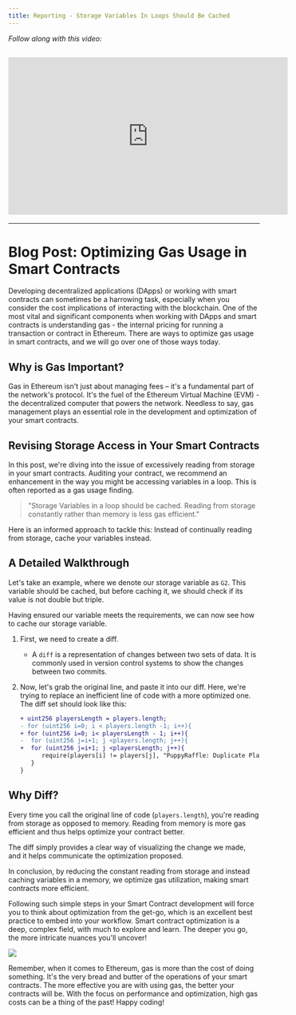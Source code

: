 ```yaml
---
title: Reporting - Storage Variables In Loops Should Be Cached
---
```


_Follow along with this video:_

## <iframe width="560" height="315" src="https://vimeo.com/889507707?share=copy" title="vimeo" frameborder="0" allow="accelerometer; autoplay; clipboard-write; encrypted-media; gyroscope; picture-in-picture; web-share" allowfullscreen></iframe>

---

# Blog Post: Optimizing Gas Usage in Smart Contracts

Developing decentralized applications (DApps) or working with smart contracts can sometimes be a harrowing task, especially when you consider the cost implications of interacting with the blockchain. One of the most vital and significant components when working with DApps and smart contracts is understanding gas - the internal pricing for running a transaction or contract in Ethereum. There are ways to optimize gas usage in smart contracts, and we will go over one of those ways today.

## Why is Gas Important?

Gas in Ethereum isn't just about managing fees – it's a fundamental part of the network's protocol. It's the fuel of the Ethereum Virtual Machine (EVM) - the decentralized computer that powers the network. Needless to say, gas management plays an essential role in the development and optimization of your smart contracts.

## Revising Storage Access in Your Smart Contracts

In this post, we're diving into the issue of excessively reading from storage in your smart contracts. Auditing your contract, we recommend an enhancement in the way you might be accessing variables in a loop. This is often reported as a gas usage finding.

> "Storage Variables in a loop should be cached. Reading from storage constantly rather than memory is less gas efficient."

Here is an informed approach to tackle this: Instead of continually reading from storage, cache your variables instead.

## A Detailed Walkthrough

Let's take an example, where we denote our storage variable as `G2`. This variable should be cached, but before caching it, we should check if its value is not double but triple.

Having ensured our variable meets the requirements, we can now see how to cache our storage variable.

1. First, we need to create a diff.

   - A `diff` is a representation of changes between two sets of data. It is commonly used in version control systems to show the changes between two commits.

2. Now, let's grab the original line, and paste it into our diff. Here, we're trying to replace an inefficient line of code with a more optimized one. The diff set should look like this:

   ```diff
   + uint256 playersLength = players.length;
   - for (uint256 i=0; i < players.length -1; i++){
   + for (uint256 i=0; i< playersLength - 1; i++){
   -  for (uint256 j=i+1; j <players.length; j++){
   +  for (uint256 j=i+1; j <playersLength; j++){
         require(players[i] != players[j], "PuppyRaffle: Duplicate Player!")
      }
   }
   ```

## Why Diff?

Every time you call the original line of code (`players.length`), you're reading from storage as opposed to memory. Reading from memory is more gas efficient and thus helps optimize your contract better.

The diff simply provides a clear way of visualizing the change we made, and it helps communicate the optimization proposed.

In conclusion, by reducing the constant reading from storage and instead caching variables in a memory, we optimize gas utilization, making smart contracts more efficient.

Following such simple steps in your Smart Contract development will force you to think about optimization from the get-go, which is an excellent best practice to embed into your workflow. Smart contract optimization is a deep, complex field, with much to explore and learn. The deeper you go, the more intricate nuances you'll uncover!

![](https://cdn.videotap.com/k6t5NpVGN2ClB6xkBj6O-74.45.png)

Remember, when it comes to Ethereum, gas is more than the cost of doing something. It's the very bread and butter of the operations of your smart contracts. The more effective you are with using gas, the better your contracts will be. With the focus on performance and optimization, high gas costs can be a thing of the past! Happy coding!
